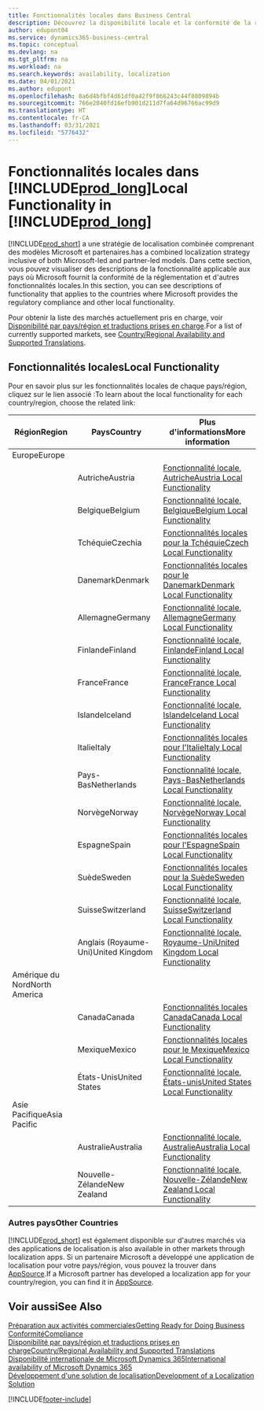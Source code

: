 ```yaml
---
title: Fonctionnalités locales dans Business Central
description: Découvrez la disponibilité locale et la conformité de la réglementation de Business Central pour les pays où Microsoft offre les fonctionnalités locales.
author: edupont04
ms.service: dynamics365-business-central
ms.topic: conceptual
ms.devlang: na
ms.tgt_pltfrm: na
ms.workload: na
ms.search.keywords: availability, localization
ms.date: 04/01/2021
ms.author: edupont
ms.openlocfilehash: 8a6d4bfbf4d61df0a42f9f866243c44f8809894b
ms.sourcegitcommit: 766e2840fd16efb901d211d7fa64d96766ac99d9
ms.translationtype: HT
ms.contentlocale: fr-CA
ms.lasthandoff: 03/31/2021
ms.locfileid: "5776432"
---
```

# <a name="local-functionality-in-prod_long"></a><span data-ttu-id="f9b92-103">Fonctionnalités locales dans [!INCLUDE[prod_long](includes/prod_long.md)]</span><span class="sxs-lookup"><span data-stu-id="f9b92-103">Local Functionality in [!INCLUDE[prod_long](includes/prod_long.md)]</span></span>

[!INCLUDE[prod_short](includes/prod_short.md)] <span data-ttu-id="f9b92-104">a une stratégie de localisation combinée comprenant des modèles Microsoft et partenaires.</span><span class="sxs-lookup"><span data-stu-id="f9b92-104">has a combined localization strategy inclusive of both Microsoft-led and partner-led models.</span></span> <span data-ttu-id="f9b92-105">Dans cette section, vous pouvez visualiser des descriptions de la fonctionnalité applicable aux pays où Microsoft fournit la conformité de la réglementation et d'autres fonctionnalités locales.</span><span class="sxs-lookup"><span data-stu-id="f9b92-105">In this section, you can see descriptions of functionality that applies to the countries where Microsoft provides the regulatory compliance and other local functionality.</span></span>  

<span data-ttu-id="f9b92-106">Pour obtenir la liste des marchés actuellement pris en charge, voir [Disponibilité par pays/région et traductions prises en charge](/dynamics365/business-central/dev-itpro/compliance/apptest-countries-and-translations?toc=/dynamics365/business-central/toc.json).</span><span class="sxs-lookup"><span data-stu-id="f9b92-106">For a list of currently supported markets, see [Country/Regional Availability and Supported Translations](/dynamics365/business-central/dev-itpro/compliance/apptest-countries-and-translations?toc=/dynamics365/business-central/toc.json).</span></span>  

## <a name="local-functionality"></a><span data-ttu-id="f9b92-107">Fonctionnalités locales</span><span class="sxs-lookup"><span data-stu-id="f9b92-107">Local Functionality</span></span>

<span data-ttu-id="f9b92-108">Pour en savoir plus sur les fonctionnalités locales de chaque pays/région, cliquez sur le lien associé :</span><span class="sxs-lookup"><span data-stu-id="f9b92-108">To learn about the local functionality for each country/region, choose the related link:</span></span>

| <span data-ttu-id="f9b92-109">Région</span><span class="sxs-lookup"><span data-stu-id="f9b92-109">Region</span></span> | <span data-ttu-id="f9b92-110">Pays</span><span class="sxs-lookup"><span data-stu-id="f9b92-110">Country</span></span> | <span data-ttu-id="f9b92-111">Plus d'informations</span><span class="sxs-lookup"><span data-stu-id="f9b92-111">More information</span></span> |
| --- | --- |--- |
| <span data-ttu-id="f9b92-112">Europe</span><span class="sxs-lookup"><span data-stu-id="f9b92-112">Europe</span></span> |  | |
|        | <span data-ttu-id="f9b92-113">Autriche</span><span class="sxs-lookup"><span data-stu-id="f9b92-113">Austria</span></span> | [<span data-ttu-id="f9b92-114">Fonctionnalité locale, Autriche</span><span class="sxs-lookup"><span data-stu-id="f9b92-114">Austria Local Functionality</span></span>](localfunctionality/austria/austria-local-functionality.md) |
|        | <span data-ttu-id="f9b92-115">Belgique</span><span class="sxs-lookup"><span data-stu-id="f9b92-115">Belgium</span></span> | [<span data-ttu-id="f9b92-116">Fonctionnalité locale, Belgique</span><span class="sxs-lookup"><span data-stu-id="f9b92-116">Belgium Local Functionality</span></span>](localfunctionality/belgium/belgium-local-functionality.md) |
|        | <span data-ttu-id="f9b92-117">Tchéquie</span><span class="sxs-lookup"><span data-stu-id="f9b92-117">Czechia</span></span> | [<span data-ttu-id="f9b92-118">Fonctionnalités locales pour la Tchéquie</span><span class="sxs-lookup"><span data-stu-id="f9b92-118">Czech Local Functionality</span></span>](localfunctionality/czech/czech-local-functionality.md) |
|        | <span data-ttu-id="f9b92-119">Danemark</span><span class="sxs-lookup"><span data-stu-id="f9b92-119">Denmark</span></span> | [<span data-ttu-id="f9b92-120">Fonctionnalités locales pour le Danemark</span><span class="sxs-lookup"><span data-stu-id="f9b92-120">Denmark Local Functionality</span></span>](localfunctionality/denmark/denmark-local-functionality.md) |
|        | <span data-ttu-id="f9b92-121">Allemagne</span><span class="sxs-lookup"><span data-stu-id="f9b92-121">Germany</span></span> | [<span data-ttu-id="f9b92-122">Fonctionnalité locale, Allemagne</span><span class="sxs-lookup"><span data-stu-id="f9b92-122">Germany Local Functionality</span></span>](localfunctionality/germany/germany-local-functionality.md) |
|        | <span data-ttu-id="f9b92-123">Finlande</span><span class="sxs-lookup"><span data-stu-id="f9b92-123">Finland</span></span> | [<span data-ttu-id="f9b92-124">Fonctionnalité locale, Finlande</span><span class="sxs-lookup"><span data-stu-id="f9b92-124">Finland Local Functionality</span></span>](localfunctionality/finland/finland-local-functionality.md) |
|        | <span data-ttu-id="f9b92-125">France</span><span class="sxs-lookup"><span data-stu-id="f9b92-125">France</span></span> | [<span data-ttu-id="f9b92-126">Fonctionnalité locale, France</span><span class="sxs-lookup"><span data-stu-id="f9b92-126">France Local Functionality</span></span>](localfunctionality/france/france-local-functionality.md) |
|        | <span data-ttu-id="f9b92-127">Islande</span><span class="sxs-lookup"><span data-stu-id="f9b92-127">Iceland</span></span> | [<span data-ttu-id="f9b92-128">Fonctionnalité locale, Islande</span><span class="sxs-lookup"><span data-stu-id="f9b92-128">Iceland Local Functionality</span></span>](localfunctionality/iceland/iceland-local-functionality.md) |
|        | <span data-ttu-id="f9b92-129">Italie</span><span class="sxs-lookup"><span data-stu-id="f9b92-129">Italy</span></span> | [<span data-ttu-id="f9b92-130">Fonctionnalités locales pour l'Italie</span><span class="sxs-lookup"><span data-stu-id="f9b92-130">Italy Local Functionality</span></span>](localfunctionality/italy/italy-local-functionality.md) |
|        | <span data-ttu-id="f9b92-131">Pays-Bas</span><span class="sxs-lookup"><span data-stu-id="f9b92-131">Netherlands</span></span> | [<span data-ttu-id="f9b92-132">Fonctionnalité locale, Pays-Bas</span><span class="sxs-lookup"><span data-stu-id="f9b92-132">Netherlands Local Functionality</span></span>](localfunctionality/netherlands/netherlands-local-functionality.md) |
|        | <span data-ttu-id="f9b92-133">Norvège</span><span class="sxs-lookup"><span data-stu-id="f9b92-133">Norway</span></span> | [<span data-ttu-id="f9b92-134">Fonctionnalité locale, Norvège</span><span class="sxs-lookup"><span data-stu-id="f9b92-134">Norway Local Functionality</span></span>](localfunctionality/norway/norway-local-functionality.md) |
|        | <span data-ttu-id="f9b92-135">Espagne</span><span class="sxs-lookup"><span data-stu-id="f9b92-135">Spain</span></span> | [<span data-ttu-id="f9b92-136">Fonctionnalités locales pour l'Espagne</span><span class="sxs-lookup"><span data-stu-id="f9b92-136">Spain Local Functionality</span></span>](localfunctionality/spain/spain-local-functionality.md) |
|        | <span data-ttu-id="f9b92-137">Suède</span><span class="sxs-lookup"><span data-stu-id="f9b92-137">Sweden</span></span> | [<span data-ttu-id="f9b92-138">Fonctionnalités locales pour la Suède</span><span class="sxs-lookup"><span data-stu-id="f9b92-138">Sweden Local Functionality</span></span>](localfunctionality/sweden/sweden-local-functionality.md) |
|        | <span data-ttu-id="f9b92-139">Suisse</span><span class="sxs-lookup"><span data-stu-id="f9b92-139">Switzerland</span></span> | [<span data-ttu-id="f9b92-140">Fonctionnalité locale, Suisse</span><span class="sxs-lookup"><span data-stu-id="f9b92-140">Switzerland Local Functionality</span></span>](localfunctionality/switzerland/switzerland-local-functionality.md) |
|        | <span data-ttu-id="f9b92-141">Anglais (Royaume-Uni)</span><span class="sxs-lookup"><span data-stu-id="f9b92-141">United Kingdom</span></span> | [<span data-ttu-id="f9b92-142">Fonctionnalité locale, Royaume-Uni</span><span class="sxs-lookup"><span data-stu-id="f9b92-142">United Kingdom Local Functionality</span></span>](localfunctionality/unitedkingdom/united-kingdom-local-functionality.md) |
| <span data-ttu-id="f9b92-143">Amérique du Nord</span><span class="sxs-lookup"><span data-stu-id="f9b92-143">North America</span></span> |       |  |
|        | <span data-ttu-id="f9b92-144">Canada</span><span class="sxs-lookup"><span data-stu-id="f9b92-144">Canada</span></span>|[<span data-ttu-id="f9b92-145">Fonctionnalités locales Canada</span><span class="sxs-lookup"><span data-stu-id="f9b92-145">Canada Local Functionality</span></span>](localfunctionality/canada/canada-local-functionality.md) |
|        | <span data-ttu-id="f9b92-146">Mexique</span><span class="sxs-lookup"><span data-stu-id="f9b92-146">Mexico</span></span> | [<span data-ttu-id="f9b92-147">Fonctionnalités locales pour le Mexique</span><span class="sxs-lookup"><span data-stu-id="f9b92-147">Mexico Local Functionality</span></span>](localfunctionality/mexico/mexico-local-functionality.md) |
|        | <span data-ttu-id="f9b92-148">États-Unis</span><span class="sxs-lookup"><span data-stu-id="f9b92-148">United States</span></span>|[<span data-ttu-id="f9b92-149">Fonctionnalité locale, États-unis</span><span class="sxs-lookup"><span data-stu-id="f9b92-149">United States Local Functionality</span></span>](localfunctionality/unitedstates/united-states-local-functionality.md) |
| <span data-ttu-id="f9b92-150">Asie Pacifique</span><span class="sxs-lookup"><span data-stu-id="f9b92-150">Asia Pacific</span></span> |       |  |
|        | <span data-ttu-id="f9b92-151">Australie</span><span class="sxs-lookup"><span data-stu-id="f9b92-151">Australia</span></span> | [<span data-ttu-id="f9b92-152">Fonctionnalité locale, Australie</span><span class="sxs-lookup"><span data-stu-id="f9b92-152">Australia Local Functionality</span></span>](localfunctionality/australia/australia-local-functionality.md) |
|        | <span data-ttu-id="f9b92-153">Nouvelle-Zélande</span><span class="sxs-lookup"><span data-stu-id="f9b92-153">New Zealand</span></span> | [<span data-ttu-id="f9b92-154">Fonctionnalité locale, Nouvelle-Zélande</span><span class="sxs-lookup"><span data-stu-id="f9b92-154">New Zealand Local Functionality</span></span>](localfunctionality/newzealand/new-zealand-local-functionality.md) |

### <a name="other-countries"></a><span data-ttu-id="f9b92-155">Autres pays</span><span class="sxs-lookup"><span data-stu-id="f9b92-155">Other Countries</span></span>

[!INCLUDE[prod_short](includes/prod_short.md)] <span data-ttu-id="f9b92-156">est également disponible sur d'autres marchés via des applications de localisation.</span><span class="sxs-lookup"><span data-stu-id="f9b92-156">is also available in other markets through localization apps.</span></span> <span data-ttu-id="f9b92-157">Si un partenaire Microsoft a développé une application de localisation pour votre pays/région, vous pouvez la trouver dans [AppSource](https://go.microsoft.com/fwlink/?linkid=2081646).</span><span class="sxs-lookup"><span data-stu-id="f9b92-157">If a Microsoft partner has developed a localization app for your country/region, you can find it in [AppSource](https://go.microsoft.com/fwlink/?linkid=2081646).</span></span>

## <a name="see-also"></a><span data-ttu-id="f9b92-158">Voir aussi</span><span class="sxs-lookup"><span data-stu-id="f9b92-158">See Also</span></span>

[<span data-ttu-id="f9b92-159">Préparation aux activités commerciales</span><span class="sxs-lookup"><span data-stu-id="f9b92-159">Getting Ready for Doing Business</span></span>](ui-get-ready-business.md)  
[<span data-ttu-id="f9b92-160">Conformité</span><span class="sxs-lookup"><span data-stu-id="f9b92-160">Compliance</span></span>](compliance/compliance-overview.md)  
[<span data-ttu-id="f9b92-161">Disponibilité par pays/région et traductions prises en charge</span><span class="sxs-lookup"><span data-stu-id="f9b92-161">Country/Regional Availability and Supported Translations</span></span>](/dynamics365/business-central/dev-itpro/compliance/apptest-countries-and-translations?toc=/dynamics365/business-central/toc.json)  
[<span data-ttu-id="f9b92-162">Disponibilité internationale de Microsoft Dynamics 365</span><span class="sxs-lookup"><span data-stu-id="f9b92-162">International availability of Microsoft Dynamics 365</span></span>](/dynamics365/get-started/availability)  
[<span data-ttu-id="f9b92-163">Développement d'une solution de localisation</span><span class="sxs-lookup"><span data-stu-id="f9b92-163">Development of a Localization Solution</span></span>](/dynamics365/business-central/dev-itpro/developer/readiness/readiness-develop-localization)  


[!INCLUDE[footer-include](includes/footer-banner.md)]